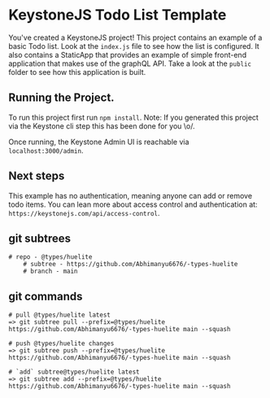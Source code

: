 # KeystoneJS Todo List Template

You've created a KeystoneJS project! This project contains an example of a basic Todo list. Look at the `index.js` file to see how the list is configured. It also contains a StaticApp that provides an example of simple front-end application that makes use of the graphQL API. Take a look at the `public` folder to see how this application is built.

## Running the Project.

To run this project first run `npm install`. Note: If you generated this project via the Keystone cli step this has been done for you \\o/.

Once running, the Keystone Admin UI is reachable via `localhost:3000/admin`.

## Next steps

This example has no authentication, meaning anyone can add or remove todo items. You can lean more about access control and authentication at: `https://keystonejs.com/api/access-control`.

## git subtrees

    # repo - @types/huelite
        # subtree - https://github.com/Abhimanyu6676/-types-huelite
        # branch - main

## git commands

    # pull @types/huelite latest
    => git subtree pull --prefix=@types/huelite https://github.com/Abhimanyu6676/-types-huelite main --squash

    # push @types/huelite changes
    => git subtree push --prefix=@types/huelite https://github.com/Abhimanyu6676/-types-huelite main --squash

    # `add` subtree@types/huelite latest
    => git subtree add --prefix=@types/huelite https://github.com/Abhimanyu6676/-types-huelite main --squash
